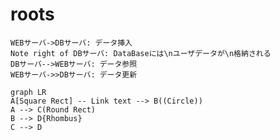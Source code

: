 # roots
```sequence
WEBサーバ->DBサーバ: データ挿入
Note right of DBサーバ: DataBaseには\nユーザデータが\n格納される
DBサーバ-->WEBサーバ: データ参照
WEBサーバ->>DBサーバ: データ更新
```
```mermaid
graph LR
A[Square Rect] -- Link text --> B((Circle))
A --> C(Round Rect)
B --> D{Rhombus}
C --> D
```
